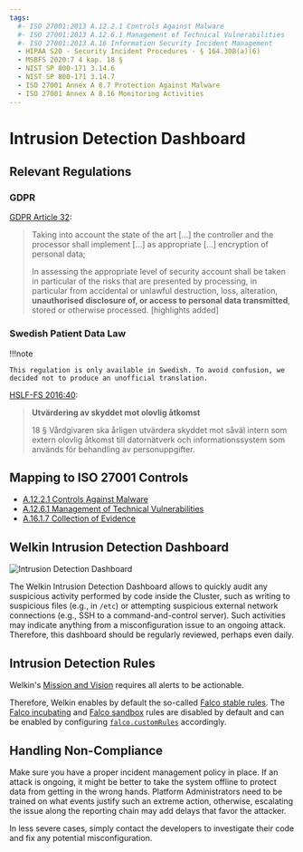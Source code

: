 ```yaml
---
tags:
  #- ISO 27001:2013 A.12.2.1 Controls Against Malware
  #- ISO 27001:2013 A.12.6.1 Management of Technical Vulnerabilities
  #- ISO 27001:2013 A.16 Information Security Incident Management
  - HIPAA S20 - Security Incident Procedures - § 164.308(a)(6)
  - MSBFS 2020:7 4 kap. 18 §
  - NIST SP 800-171 3.14.6
  - NIST SP 800-171 3.14.7
  - ISO 27001 Annex A 8.7 Protection Against Malware
  - ISO 27001 Annex A 8.16 Monitoring Activities
---
```


# Intrusion Detection Dashboard

## Relevant Regulations

### GDPR

[GDPR Article 32](https://gdpr.fan/a32):

> Taking into account the state of the art [...] the controller and the processor shall implement [...] as appropriate [...] encryption of personal data;
>
> In assessing the appropriate level of security account shall be taken in particular of the risks that are presented by processing, in particular from accidental or unlawful destruction, loss, alteration, **unauthorised disclosure of, or access to personal data transmitted**, stored or otherwise processed. [highlights added]

### Swedish Patient Data Law

!!!note

    This regulation is only available in Swedish. To avoid confusion, we decided not to produce an unofficial translation.

[HSLF-FS 2016:40](https://www.socialstyrelsen.se/globalassets/sharepoint-dokument/artikelkatalog/foreskrifter-och-allmanna-rad/2016-4-44.pdf):

<!-- vale off -->
> **Utvärdering av skyddet mot olovlig åtkomst**
>
> 18 § Vårdgivaren ska årligen utvärdera skyddet mot såväl intern som extern olovlig åtkomst till datornätverk och informationssystem som används för behandling av personuppgifter.
<!-- vale on -->

## Mapping to ISO 27001 Controls

- [A.12.2.1 Controls Against Malware](https://www.isms.online/iso-27001/annex-a-12-operations-security/)
- [A.12.6.1 Management of Technical Vulnerabilities](https://www.isms.online/iso-27001/annex-a-12-operations-security/)
- [A.16.1.7 Collection of Evidence](https://www.isms.online/iso-27001/annex-a-16-information-security-incident-management/)

## Welkin Intrusion Detection Dashboard

![Intrusion Detection Dashboard](img/intrusion-detection.png)

The Welkin Intrusion Detection Dashboard allows to quickly audit any suspicious activity performed by code inside the Cluster, such as writing to suspicious files (e.g., in `/etc`) or attempting suspicious external network connections (e.g., SSH to a command-and-control server). Such activities may indicate anything from a misconfiguration issue to an ongoing attack. Therefore, this dashboard should be regularly reviewed, perhaps even daily.

## Intrusion Detection Rules

Welkin's [Mission and Vision](../mission-and-vision.md) requires all alerts to be actionable.
<!--
I know the "main" branch might not be very stable, however, I want to point the CISO
to fresh information here. The link checker will alert us, if we need to update these.
-->
Therefore, Welkin enables by default the so-called [Falco stable rules](https://github.com/falcosecurity/rules/blob/main/rules/falco_rules.yaml).
The [Falco incubating](https://github.com/falcosecurity/rules/blob/main/rules/falco-incubating_rules.yaml) and [Falco sandbox](https://github.com/falcosecurity/rules/blob/main/rules/falco-sandbox_rules.yaml) rules are disabled by default and can be enabled by configuring [`falco.customRules`](../operator-manual/schema.md) accordingly.

## Handling Non-Compliance

Make sure you have a proper incident management policy in place. If an attack is ongoing, it might be better to take the system offline to protect data from getting in the wrong hands. Platform Administrators need to be trained on what events justify such an extreme action, otherwise, escalating the issue along the reporting chain may add delays that favor the attacker.

In less severe cases, simply contact the developers to investigate their code and fix any potential misconfiguration.
